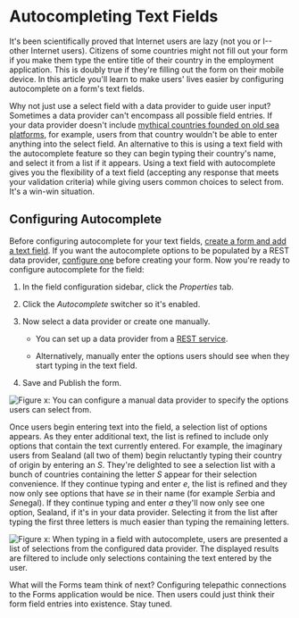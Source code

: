 # Autocompleting Text Fields

It's been scientifically proved that Internet users are lazy (not you or
I--other Internet users). Citizens of some countries might not fill out your
form if you make them type the entire title of their country in the employment
application. This is doubly true if they're filling out the form on their mobile
device. In this article you'll learn to make users' lives easier by configuring
autocomplete on a form's text fields.

Why not just use a select field with a data provider to guide user input?
Sometimes a data provider can't encompass all possible field entries. If your
data provider doesn't include 
[mythical countries founded on old sea platforms](https://en.wikipedia.org/wiki/Principality_of_Sealand),
for example, users from that country wouldn't be able to enter anything into the
select field. An alternative to this is using a text field with the autocomplete
feature so they can begin typing their country's name, and select it from a list
if it appears. Using a text field with autocomplete gives you the flexibility of
a text field (accepting any response that meets your validation criteria) while
giving users common choices to select from. It's a win-win situation.

## Configuring Autocomplete

Before configuring autocomplete for your text fields, 
[create a form and add a text field](/discover/portal/-/knowledge_base/7-1/creating-and-managing-forms). 
If you want the autocomplete options to be populated by a REST data provider,
[configure one](/discover/portal/-/knowledge_base/7-1/data-providers)
before creating your form. Now you're ready to configure autocomplete for the
field:

1. In the field configuration sidebar, click the *Properties* tab.

2. Click the *Autocomplete* switcher so it's enabled.

3. Now select a data provider or create one manually.

    -  You can set up a data provider from a 
        [REST service](/discover/portal/-/knowledge_base/7-1/data-providers).

    -  Alternatively, manually enter the options users should see when they
        start typing in the text field.

4. Save and Publish the form.

![Figure x: You can configure a manual data provider to specify the options
users can select from.](../../../images/forms-autocomplete-manually.png)

Once users begin entering text into the field, a selection list of options
appears. As they enter additional text, the list is refined to include only
options that contain the text currently entered. For example, the imaginary
users from Sealand (all two of them) begin reluctantly typing their country of
origin by entering an *S*. They're delighted to see a selection list with a
bunch of countries containing the letter *S* appear for their selection
convenience.  If they continue typing and enter *e*, the list is refined and
they now only see options that have *se* in their name (for example *Se*rbia and
*Se*negal). If they continue typing and enter *a* they'll now only see one
option, Sealand, if it's in your data provider. Selecting it from the list after
typing the first three letters is much easier than typing the remaining letters.

![Figure x: When typing in a field with autocomplete, users are presented a list of selections from the configured data provider. The displayed results are filtered to include only selections containing the text entered by the user.](../../../images/forms-autocomplete-filtering.png)

What will the Forms team think of next? Configuring telepathic connections to
the Forms application would be nice. Then users could just think their form
field entries into existence. Stay tuned.


